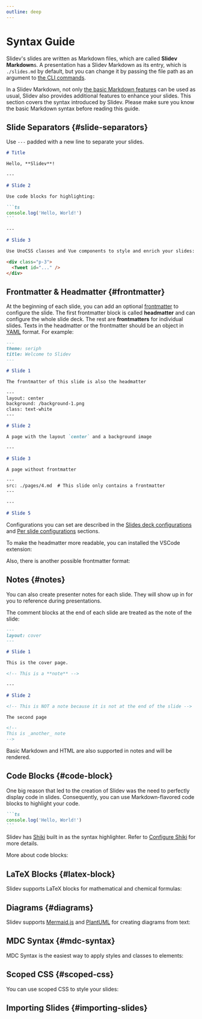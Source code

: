 ```yaml
---
outline: deep
---
```


# Syntax Guide

Slidev's slides are written as Markdown files, which are called **Slidev Markdown**s. A presentation has a Slidev Markdown as its entry, which is `./slides.md` by default, but you can change it by passing the file path as an argument to [the CLI commands](../builtin/cli).

In a Slidev Markdown, not only [the basic Markdown features](https://github.com/adam-p/markdown-here/wiki/Markdown-Cheatsheet) can be used as usual, Slidev also provides additional features to enhance your slides. This section covers the syntax introduced by Slidev. Please make sure you know the basic Markdown syntax before reading this guide.

## Slide Separators {#slide-separators}

Use `---` padded with a new line to separate your slides.

````md {5,15}
# Title

Hello, **Slidev**!

---

# Slide 2

Use code blocks for highlighting:

```ts
console.log('Hello, World!')
```

---

# Slide 3

Use UnoCSS classes and Vue components to style and enrich your slides:

<div class="p-3">
  <Tweet id="..." />
</div>
````

## Frontmatter & Headmatter {#frontmatter}

At the beginning of each slide, you can add an optional [frontmatter](https://jekyllrb.com/docs/front-matter/) to configure the slide. The first frontmatter block is called **headmatter** and can configure the whole slide deck. The rest are **frontmatters** for individual slides. Texts in the headmatter or the frontmatter should be an object in [YAML](https://www.cloudbees.com/blog/yaml-tutorial-everything-you-need-get-started/) format. For example:

<!-- eslint-skip -->

```md {1-4,10-14,26-28}
---
theme: seriph
title: Welcome to Slidev
---

# Slide 1

The frontmatter of this slide is also the headmatter

---
layout: center
background: /background-1.png
class: text-white
---

# Slide 2

A page with the layout `center` and a background image

---

# Slide 3

A page without frontmatter

---
src: ./pages/4.md  # This slide only contains a frontmatter
---

---

# Slide 5
```

Configurations you can set are described in the [Slides deck configurations](/custom/#headmatter) and [Per slide configurations](/custom/#frontmatter) sections.

To make the headmatter more readable, you can installed the VSCode extension:

<LinkCard link="features/vscode-extension" />

Also, there is another possible frontmatter format:

<LinkCard link="features/block-frontmatter" />

## Notes {#notes}

You can also create presenter notes for each slide. They will show up in <LinkInline link="guide/ui#presenter-mode" /> for you to reference during presentations.

The comment blocks at the end of each slide are treated as the note of the slide:

```md {9,19-21}
---
layout: cover
---

# Slide 1

This is the cover page.

<!-- This is a **note** -->

---

# Slide 2

<!-- This is NOT a note because it is not at the end of the slide -->

The second page

<!--
This is _another_ note
-->
```

Basic Markdown and HTML are also supported in notes and will be rendered.

<SeeAlso :links="[
  'features/click-marker',
]" />

## Code Blocks {#code-block}

One big reason that led to the creation of Slidev was the need to perfectly display code in slides. Consequently, you can use Markdown-flavored code blocks to highlight your code.

````md
```ts
console.log('Hello, World!')
```
````

Slidev has [Shiki](https://github.com/shikijs/shiki) built in as the syntax highlighter. Refer to [Configure Shiki](/custom/config-highlighter) for more details.

More about code blocks:

<LinkCard link="features/code-block-line-numbers" />
<LinkCard link="features/code-block-max-height" />
<LinkCard link="features/line-highlighting" />
<LinkCard link="features/monaco-editor" />
<LinkCard link="features/monaco-run" />
<LinkCard link="features/monaco-write" />
<LinkCard link="features/shiki-magic-move" />
<LinkCard link="features/twoslash" />
<LinkCard link="features/import-snippet" />

## LaTeX Blocks {#latex-block}

Slidev supports LaTeX blocks for mathematical and chemical formulas:

<LinkCard link="features/latex" />

## Diagrams {#diagrams}

Slidev supports [Mermaid.js](http://mermaid.js.org/) and [PlantUML](https://plantuml.com/) for creating diagrams from text:

<LinkCard link="features/mermaid" />
<LinkCard link="features/plantuml" />

## MDC Syntax {#mdc-syntax}

MDC Syntax is the easiest way to apply styles and classes to elements:

<LinkCard link="features/mdc" />

## Scoped CSS {#scoped-css}

You can use scoped CSS to style your slides:

<LinkCard link="features/slide-scope-style" />

## Importing Slides {#importing-slides}

<LinkCard link="features/importing-slides" />
